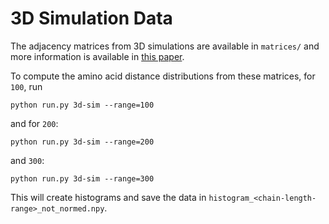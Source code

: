 # 3D Simulation Data

The adjacency matrices from 3D simulations are available in `matrices/` and more information is available in 
[this paper](https://doi.org/10.1371/journal.pone.0229230). 

To compute the amino acid distance distributions from these matrices, for `100`, run

```
python run.py 3d-sim --range=100
```
and for `200`:
```
python run.py 3d-sim --range=200
```
and `300`:
```
python run.py 3d-sim --range=300
```

This will create histograms and save the data in `histogram_<chain-length-range>_not_normed.npy`.